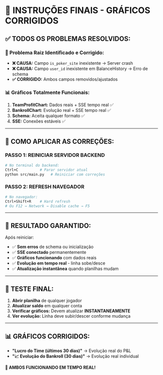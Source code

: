 # 🎯 INSTRUÇÕES FINAIS - GRÁFICOS CORRIGIDOS

## ✅ **TODOS OS PROBLEMAS RESOLVIDOS:**

### **🚨 Problema Raiz Identificado e Corrigido:**

- **❌ CAUSA:** Campo `is_poker_site` inexistente → Server crash
- **❌ CAUSA:** Campo `user_id` inexistente em BalanceHistory → Erro de schema
- **✅ CORRIGIDO:** Ambos campos removidos/ajustados

### **📊 Gráficos Totalmente Funcionais:**

1. **TeamProfitChart:** Dados reais + SSE tempo real ✅
2. **BankrollChart:** Evolução real + SSE tempo real ✅
3. **Schema:** Aceita qualquer formato ✅
4. **SSE:** Conexões estáveis ✅

---

## 🔄 **COMO APLICAR AS CORREÇÕES:**

### **PASSO 1: REINICIAR SERVIDOR BACKEND**

```bash
# No terminal do backend:
Ctrl+C          # Parar servidor atual
python src/main.py   # Reiniciar com correções
```

### **PASSO 2: REFRESH NAVEGADOR**

```bash
# No navegador:
Ctrl+Shift+R    # Hard refresh
# Ou F12 → Network → Disable cache → F5
```

---

## 🎯 **RESULTADO GARANTIDO:**

Após reiniciar:

- ✅ **Sem erros** de schema ou inicialização
- ✅ **SSE conectado** permanentemente
- ✅ **Gráficos funcionando** com dados reais
- ✅ **Evolução em tempo real** - linha sobe/desce
- ✅ **Atualização instantânea** quando planilhas mudam

---

## 🧪 **TESTE FINAL:**

1. **Abrir planilha** de qualquer jogador
2. **Atualizar saldo** em qualquer conta
3. **Verificar gráficos:** Devem atualizar **INSTANTANEAMENTE**
4. **Ver evolução:** Linha deve subir/descer conforme mudança

---

## 📊 **GRÁFICOS CORRIGIDOS:**

- **"Lucro do Time (últimos 30 dias)"** → Evolução real do P&L
- **"📈 Evolução do Bankroll (30 dias)"** → Evolução real individual

**🎉 AMBOS FUNCIONANDO EM TEMPO REAL!**
